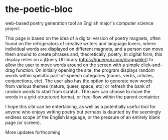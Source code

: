 # the-poetic-bloc
web-based poetry generation tool
an English major's computer science project

This page is based on the idea of a digital version of poetry magnets, often found on the refrigerators of creative writers and language lovers, where individual words are displayed on different magnets, and a person can move them around to create phrases and, theoretically, poetry. In digital form, this display relies on a jQuery UI library (https://jqueryui.com/draggable/) to allow the user to move words around on the screen with a simple click-and-drag function. On initially opening the site, the program displays random words within specific part-of-speech categories (nouns, verbs, articles, conjunctions, etc). The user also has the option to generate new words from various themes (nature, queer, space, etc) or refresh the bank of random words to start from scratch. The user can choose to move the words in a grid-structured format, or free-flow within the parent containter.

I hope this site can be entertaining, as well as a potentially useful tool for anyone who enjoys writing poetry but perhaps is daunted by the seemingly endless scope of the English language, or the pressure of an entirely blank page (or screen). 

More updates forthcoming
